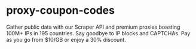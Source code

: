 # proxy-coupon-codes
Gather public data with our Scraper API and premium proxies boasting 100M+ IPs in 195 countries. Say goodbye to IP blocks and CAPTCHAs. Pay as you go from $10/GB or enjoy a 30% discount.
